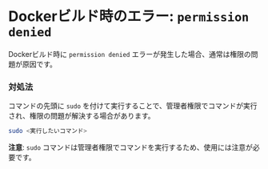 # Dockerビルド時のエラー: `permission denied`

Dockerビルド時に `permission denied` エラーが発生した場合、通常は権限の問題が原因です。

### 対処法

コマンドの先頭に `sudo` を付けて実行することで、管理者権限でコマンドが実行され、権限の問題が解決する場合があります。

```bash
sudo <実行したいコマンド>
```

**注意**: `sudo` コマンドは管理者権限でコマンドを実行するため、使用には注意が必要です。